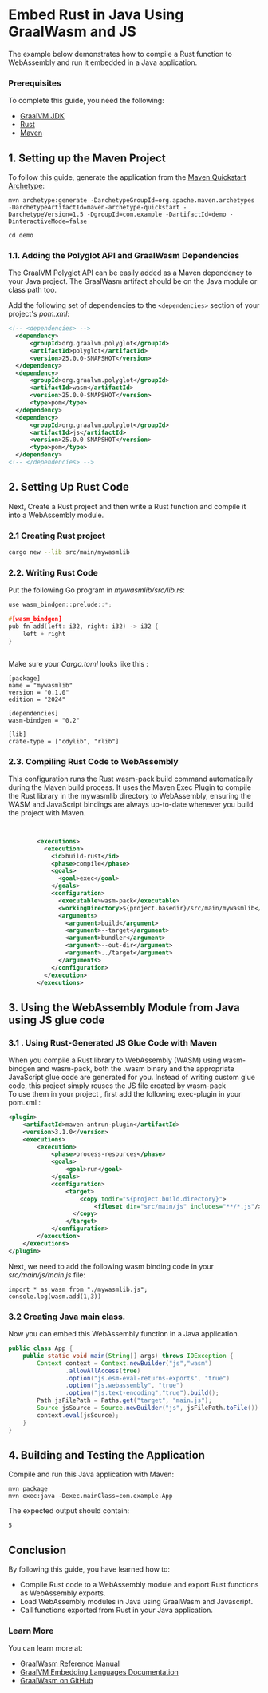 # Embed Rust in Java Using GraalWasm and JS

The example below demonstrates how to compile a Rust function to WebAssembly and run it embedded in a Java application.

### Prerequisites

To complete this guide, you need the following:
- [GraalVM JDK](https://www.graalvm.org/downloads/)
- [Rust](https://www.rust-lang.org/tools/install)
- [Maven](https://maven.apache.org/)

## 1. Setting up the Maven Project

To follow this guide, generate the application from the [Maven Quickstart Archetype](https://maven.apache.org/archetypes/maven-archetype-quickstart/):

```shell
mvn archetype:generate -DarchetypeGroupId=org.apache.maven.archetypes -DarchetypeArtifactId=maven-archetype-quickstart -DarchetypeVersion=1.5 -DgroupId=com.example -DartifactId=demo -DinteractiveMode=false
```
```shell
cd demo
```

### 1.1. Adding the Polyglot API and GraalWasm Dependencies

The GraalVM Polyglot API can be easily added as a Maven dependency to your Java project.
The GraalWasm artifact should be on the Java module or class path too.

Add the following set of dependencies to the `<dependencies>` section of your project's _pom.xml_:

```xml
<!-- <dependencies> -->
  <dependency>
      <groupId>org.graalvm.polyglot</groupId>
      <artifactId>polyglot</artifactId>
      <version>25.0.0-SNAPSHOT</version>
  </dependency>
  <dependency>
      <groupId>org.graalvm.polyglot</groupId>
      <artifactId>wasm</artifactId>
      <version>25.0.0-SNAPSHOT</version>
      <type>pom</type>
  </dependency>
  <dependency>
      <groupId>org.graalvm.polyglot</groupId>
      <artifactId>js</artifactId>
      <version>25.0.0-SNAPSHOT</version>
      <type>pom</type>
  </dependency>
<!-- </dependencies> -->
```

## 2. Setting Up Rust Code

Next, Create a Rust project and then write a Rust function and compile it into a WebAssembly module.

### 2.1  Creating Rust project
```BASH
cargo new --lib src/main/mywasmlib 

```

### 2.2. Writing Rust Code

Put the following Go program in _mywasmlib/src/lib.rs_:

```c
use wasm_bindgen::prelude::*;

#[wasm_bindgen]
pub fn add(left: i32, right: i32) -> i32 {
    left + right
}



```

Make sure your _Cargo.toml_ looks like this :

```declarative
[package]
name = "mywasmlib"
version = "0.1.0"
edition = "2024"

[dependencies]
wasm-bindgen = "0.2"

[lib]
crate-type = ["cdylib", "rlib"]
```


### 2.3. Compiling Rust Code to WebAssembly

This configuration runs the Rust wasm-pack build command automatically during the Maven build process. It uses the Maven Exec Plugin to compile the Rust library in the mywasmlib directory to WebAssembly, ensuring the WASM and JavaScript bindings are always up-to-date whenever you build the project with Maven.
```xml


        <executions>
          <execution>
            <id>build-rust</id>
            <phase>compile</phase>
            <goals>
              <goal>exec</goal>
            </goals>
            <configuration>
              <executable>wasm-pack</executable>
              <workingDirectory>${project.basedir}/src/main/mywasmlib</workingDirectory>
              <arguments>
                <argument>build</argument>
                <argument>--target</argument>
                <argument>bundler</argument>
                <argument>--out-dir</argument>
                <argument>../target</argument>
              </arguments>
            </configuration>
          </execution>
        </executions>

```
## 3. Using the WebAssembly Module from Java using JS glue code

### 3.1 . Using Rust-Generated JS Glue Code with Maven
When you compile a Rust library to WebAssembly (WASM) using wasm-bindgen and wasm-pack, both the .wasm binary and the appropriate JavaScript glue code are generated for you. Instead of writing custom glue code, this project simply reuses the JS file created by wasm-pack \
To use them in your project , first add the following exec-plugin in your pom.xml :
```xml
<plugin>
    <artifactId>maven-antrun-plugin</artifactId>
    <version>3.1.0</version>
    <executions>
        <execution>
            <phase>process-resources</phase>
            <goals>
                <goal>run</goal>
            </goals>
            <configuration>
                <target>
                    <copy todir="${project.build.directory}">
                        <fileset dir="src/main/js" includes="**/*.js"/>
                  </copy>
                </target>
            </configuration>
        </execution>
    </executions>
</plugin>
```

Next, we need to add the following wasm binding code in your _src/main/js/main.js_ file:
```
import * as wasm from "./mywasmlib.js";
console.log(wasm.add(1,3))

```


### 3.2 Creating Java main class.
Now you can embed this WebAssembly function in a Java application.
```java
public class App {
    public static void main(String[] args) throws IOException {
        Context context = Context.newBuilder("js","wasm")
                .allowAllAccess(true)
                .option("js.esm-eval-returns-exports", "true")
                .option("js.webassembly", "true")
                .option("js.text-encoding","true").build();
        Path jsFilePath = Paths.get("target", "main.js");
        Source jsSource = Source.newBuilder("js", jsFilePath.toFile()).mimeType("application/javascript+module").build();
        context.eval(jsSource);
    }
}

```

## 4. Building and Testing the Application

Compile and run this Java application with Maven:

```shell
mvn package
mvn exec:java -Dexec.mainClass=com.example.App
```

The expected output should contain:
```
5
```

## Conclusion

By following this guide, you have learned how to:
* Compile Rust code to a WebAssembly module and export Rust functions as WebAssembly exports.
* Load WebAssembly modules in Java using GraalWasm and Javascript.
* Call functions exported from Rust in your Java application.

### Learn More

You can learn more at:
* [GraalWasm Reference Manual](https://www.graalvm.org/latest/reference-manual/wasm/)
* [GraalVM Embedding Languages Documentation](https://www.graalvm.org/jdk23/reference-manual/embed-languages/)
* [GraalWasm on GitHub](https://github.com/oracle/graal/tree/master/wasm)